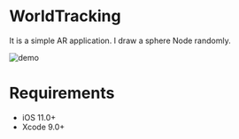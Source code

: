 # WorldTracking

It is a simple AR application.
I draw a sphere Node randomly.

![demo](https://raw.github.com/wiki/takuyama29/WorldTracking/images/Untitled.gif)

# Requirements
- iOS 11.0+
- Xcode 9.0+
